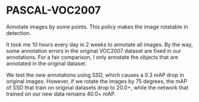 # PASCAL-VOC2007
Annotate images by some points. This policy makes the image rotatable in detection.

It took me 10 hours every day in 2 weeks to annotate all images. 
By the way, some annotation errors in the original VOC2007 dataset are fixed in our annotations.
For a fair comparison, I only annotate the objects that are annotated in the original dataset.

We test the new annotations using SSD, which causes a 0.3 mAP drop in original images.
However, if we rotate the images by 75 degrees, the mAP of SSD that train on original datasets drop to 20.0+, while the network that trained on our new data remains 40.0+ mAP.  
